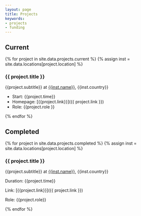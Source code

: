 ```yaml
---
layout: page
title: Projects
keywords:
- projects
- funding
---
```


## Current

{% for project in site.data.projects.current %}
{% assign inst = site.data.locations[project.location] %}

### {{ project.title }}
{{project.subtitle}} at [{{inst.name}}]({{inst.link}}), {{inst.country}}

- Start: {{project.time}}
- Homepage: [{{project.link}}]({{ project.link }})
- Role: {{project.role }}

{% endfor %}


## Completed

{% for project in site.data.projects.completed %}
{% assign inst = site.data.locations[project.location] %}

### {{ project.title }}
{{project.subtitle}} at [{{inst.name}}]({{inst.link}}), {{inst.country}}

Duration: {{project.time}}

Link: [{{project.link}}]({{ project.link }})

Role: {{project.role}}

{% endfor %}
